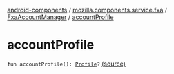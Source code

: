 [android-components](../../index.md) / [mozilla.components.service.fxa](../index.md) / [FxaAccountManager](index.md) / [accountProfile](./account-profile.md)

# accountProfile

`fun accountProfile(): `[`Profile`](../../mozilla.components.concept.sync/-profile/index.md)`?` [(source)](https://github.com/mozilla-mobile/android-components/blob/master/components/service/firefox-accounts/src/main/java/mozilla/components/service/fxa/FxaAccountManager.kt#L204)